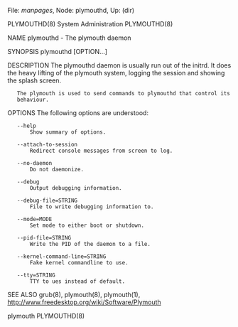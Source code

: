 File: *manpages*,  Node: plymouthd,  Up: (dir)

PLYMOUTHD(8)                 System Administration                PLYMOUTHD(8)



NAME
       plymouthd - The plymouth daemon

SYNOPSIS
       plymouthd [OPTION...]

DESCRIPTION
       The plymouthd daemon is usually run out of the initrd. It does the
       heavy lifting of the plymouth system, logging the session and showing
       the splash screen.

       The plymouth is used to send commands to plymouthd that control its
       behaviour.

OPTIONS
       The following options are understood:

       --help
           Show summary of options.

       --attach-to-session
           Redirect console messages from screen to log.

       --no-daemon
           Do not daemonize.

       --debug
           Output debugging information.

       --debug-file=STRING
           File to write debugging information to.

       --mode=MODE
           Set mode to either boot or shutdown.

       --pid-file=STRING
           Write the PID of the daemon to a file.

       --kernel-command-line=STRING
           Fake kernel commandline to use.

       --tty=STRING
           TTY to ues instead of default.

SEE ALSO
       grub(8), plymouth(8), plymouth(1),
       http://www.freedesktop.org/wiki/Software/Plymouth



plymouth                                                          PLYMOUTHD(8)
